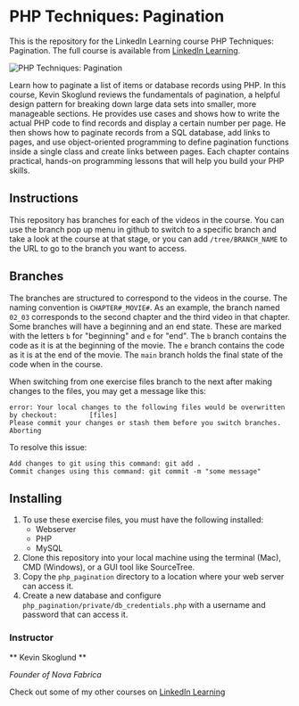 # PHP Techniques: Pagination
This is the repository for the LinkedIn Learning course PHP Techniques: Pagination. The full course is available from [LinkedIn Learning][lil-course-url].

![PHP Techniques: Pagination][lil-thumbnail-url] 

Learn how to paginate a list of items or database records using PHP. In this course, Kevin Skoglund reviews the fundamentals of pagination, a helpful design pattern for breaking down large data sets into smaller, more manageable sections. He provides use cases and shows how to write the actual PHP code to find records and display a certain number per page. He then shows how to paginate records from a SQL database, add links to pages, and use object-oriented programming to define pagination functions inside a single class and create links between pages. Each chapter contains practical, hands-on programming lessons that will help you build your PHP skills.

## Instructions
This repository has branches for each of the videos in the course. You can use the branch pop up menu in github to switch to a specific branch and take a look at the course at that stage, or you can add `/tree/BRANCH_NAME` to the URL to go to the branch you want to access.

## Branches
The branches are structured to correspond to the videos in the course. The naming convention is `CHAPTER#_MOVIE#`. As an example, the branch named `02_03` corresponds to the second chapter and the third video in that chapter. 
Some branches will have a beginning and an end state. These are marked with the letters `b` for "beginning" and `e` for "end". The `b` branch contains the code as it is at the beginning of the movie. The `e` branch contains the code as it is at the end of the movie. The `main` branch holds the final state of the code when in the course.

When switching from one exercise files branch to the next after making changes to the files, you may get a message like this:

    error: Your local changes to the following files would be overwritten by checkout:        [files]
    Please commit your changes or stash them before you switch branches.
    Aborting

To resolve this issue:
	
    Add changes to git using this command: git add .
	Commit changes using this command: git commit -m "some message"

## Installing
1. To use these exercise files, you must have the following installed:
	- Webserver
	- PHP
	- MySQL
2. Clone this repository into your local machine using the terminal (Mac), CMD (Windows), or a GUI tool like SourceTree.
3. Copy the `php_pagination` directory to a location where your web server can access it.
4. Create a new database and configure `php_pagination/private/db_credentials.php` with a username and password that can access it.

### Instructor

** Kevin Skoglund **

_Founder of Nova Fabrica_

Check out some of my other courses on [LinkedIn Learning](https://www.linkedin.com/learning/instructors/kevin-skoglund)

[lil-course-url]: https://www.linkedin.com/learning/php-techniques-pagination
[lil-thumbnail-url]: https://cdn.lynda.com/course/2884225/2884225-1623436128010-16x9.jpg
